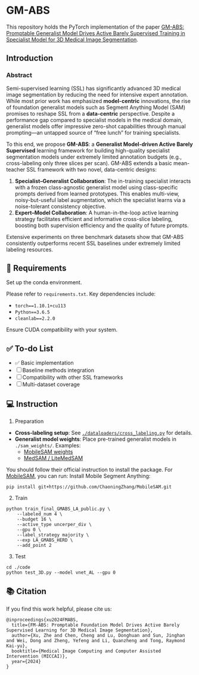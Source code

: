 # GM-ABS


This repository holds the PyTorch implementation of the paper [GM-ABS: Promptable Generalist Model Drives Active Barely Supervised Training in Specialist Model for 3D Medical Image Segmentation](). 

## Introduction
### Abstract
Semi-supervised learning (SSL) has significantly advanced 3D medical image segmentation by reducing the need for intensive expert annotation. While most prior work has emphasized **model-centric** innovations, the rise of foundation generalist models such as Segment Anything Model (SAM) promises to reshape SSL from a **data-centric** perspective. Despite a performance gap compared to specialist models in the medical domain, generalist models offer impressive zero-shot capabilities through manual prompting—an untapped source of “free lunch” for training specialists.

To this end, we propose **GM-ABS**: a **Generalist Model-driven Active Barely Supervised** learning framework for building high-quality specialist segmentation models under extremely limited annotation budgets (e.g., cross-labeling only three slices per scan). GM-ABS extends a basic mean-teacher SSL framework with two novel, data-centric designs:

1. **Specialist–Generalist Collaboration**: The in-training specialist interacts with a frozen class-agnostic generalist model using class-specific prompts derived from learned prototypes. This enables multi-view, noisy-but-useful label augmentation, which the specialist learns via a noise-tolerant consistency objective.
2. **Expert–Model Collaboration**: A human-in-the-loop active learning strategy facilitates efficient and informative cross-slice labeling, boosting both supervision efficiency and the quality of future prompts.

Extensive experiments on three benchmark datasets show that GM-ABS consistently outperforms recent SSL baselines under extremely limited labeling resources.

## :hammer: Requirements
Set up the conda environment.

Please refer to `requirements.txt`. Key dependencies include:

- `torch==1.10.1+cu113`
- `Python==3.6.5`
- `cleanlab==2.2.0`

Ensure CUDA compatibility with your system.

## ✅ To-do List
- ✅ Basic implementation
- ☐ Baseline methods integration
- ☐ Compatibility with other SSL frameworks
- ☐ Multi-dataset coverage


## :computer: Instruction

1. Preparation
- **Cross-labeling setup**: See [`./dataloaders/cross_labeling.py`](./code_GMABS/dataloaders/cross_labeling.py) for details.
- **Generalist model weights**: Place pre-trained generalist models in `./sam_weights/`. Examples:
  - [MobileSAM weights](https://github.com/ChaoningZhang/MobileSAM/tree/master/weights)
  - [MedSAM / LiteMedSAM](https://drive.google.com/drive/folders/1ETWmi4AiniJeWOt6HAsYgTjYv_fkgzoN)

You should follow their official instruction to install the package. For [MobileSAM](https://github.com/ChaoningZhang/MobileSAM/tree/master), you can run:
Install Mobile Segment Anything:
```
pip install git+https://github.com/ChaoningZhang/MobileSAM.git
```


2. Train
```
python train_final_GMABS_LA_public.py \
    --labeled_num 4 \
    --budget 16 \
    --active_type uncerper_div \
    --gpu 0 \
    --label_strategy majority \
    --exp LA_GMABS_HERD \
    --add_point 2
```


3. Test 
```
cd ./code
python test_3D.py --model vnet_AL --gpu 0
```


## :books: Citation

If you find this work helpful, please cite us:
```
@inproceedings{xu2024FMABS,
  title={FM-ABS: Promptable Foundation Model Drives Active Barely Supervised Learning for 3D Medical Image Segmentation},
  author={Xu, Zhe and Chen, Cheng and Lu, Donghuan and Sun, Jinghan and Wei, Dong and Zheng, Yefeng and Li, Quanzheng and Tong, Raymond Kai-yu},
  booktitle={Medical Image Computing and Computer Assisted Intervention (MICCAI)},
  year={2024}
}
```
